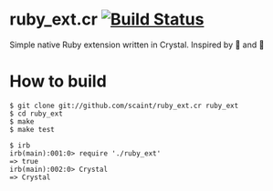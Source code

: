 # ruby_ext.cr [![Build Status](https://travis-ci.org/scaint/ruby_ext.cr.svg?branch=master)](https://travis-ci.org/scaint/ruby_ext.cr)

Simple native Ruby extension written in Crystal. Inspired by :beer: and :pizza:

# How to build

    $ git clone git://github.com/scaint/ruby_ext.cr ruby_ext
    $ cd ruby_ext
    $ make
    $ make test

    $ irb
    irb(main):001:0> require './ruby_ext'
    => true
    irb(main):002:0> Crystal
    => Crystal
